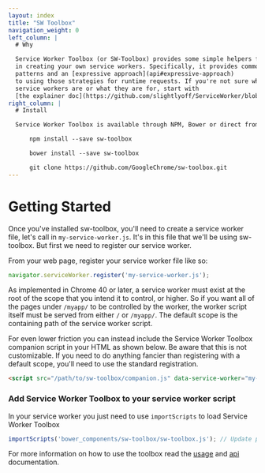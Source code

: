 ```yaml
---
layout: index
title: "SW Toolbox"
navigation_weight: 0
left_column: |
  # Why

  Service Worker Toolbox (or SW-Toolbox) provides some simple helpers for use
  in creating your own service workers. Specifically, it provides common caching
  patterns and an [expressive approach](api#expressive-approach)
  to using those strategies for runtime requests. If you're not sure what
  service workers are or what they are for, start with
  [the explainer doc](https://github.com/slightlyoff/ServiceWorker/blob/master/explainer.md).
right_column: |
  # Install

  Service Worker Toolbox is available through NPM, Bower or direct from GitHub:

      npm install --save sw-toolbox

      bower install --save sw-toolbox

      git clone https://github.com/GoogleChrome/sw-toolbox.git
---
```


# Getting Started

Once you've installed sw-toolbox, you'll need to create a service worker file,
let's call in `my-service-worker.js`. It's in this file that we'll be using
sw-toolbox. But first we need to register our service worker.

From your web page, register your service worker file like so:

```javascript
navigator.serviceWorker.register('my-service-worker.js');
```

As implemented in Chrome 40 or later, a service worker must exist at the root
of the scope that you intend it to control, or higher. So if you want all of
the pages under `/myapp/` to be controlled by the worker, the worker script
itself must be served from either `/` or `/myapp/`. The default scope is the
containing path of the service worker script.

For even lower friction you can instead include the Service Worker Toolbox
companion script in your HTML as shown below. Be aware that this is not
customizable. If you need to do anything fancier than registering with a
default scope, you'll need to use the standard registration.

```html
<script src="/path/to/sw-toolbox/companion.js" data-service-worker="my-service-worker.js"></script>
```

### Add Service Worker Toolbox to your service worker script

In your service worker you just need to use `importScripts` to load Service Worker Toolbox

```javascript
importScripts('bower_components/sw-toolbox/sw-toolbox.js'); // Update path to match your own setup
```

For more information on how to use the toolbox read
the [usage](usage) and [api](api) documentation.
